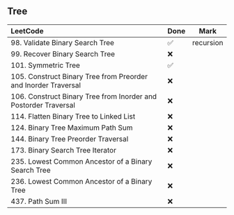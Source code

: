 ## Tree

|          LeetCode                 | Done | Mark |
| :---                              | ---- | ---- |
| 98. Validate Binary Search Tree |  ✅  | recursion   |
| 99. Recover Binary Search Tree |  ❌  |    |
| 101. Symmetric Tree |  ✅  |    |
| 105. Construct Binary Tree from Preorder and Inorder Traversal |  ❌  |    |
| 106. Construct Binary Tree from Inorder and Postorder Traversal |  ❌  |    |
| 114. Flatten Binary Tree to Linked List |  ❌  |    |
| 124. Binary Tree Maximum Path Sum |  ❌  |    |
| 144. Binary Tree Preorder Traversal |  ❌  |    |
| 173. Binary Search Tree Iterator |  ❌  |    |
| 235. Lowest Common Ancestor of a Binary Search Tree |  ❌  |    |
| 236. Lowest Common Ancestor of a Binary Tree |  ❌  |    |
| 437. Path Sum III |  ❌  |    |